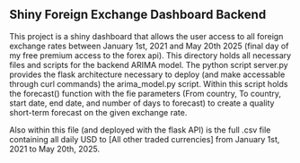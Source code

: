 ## Shiny Foreign Exchange Dashboard Backend 

This project is a shiny dashboard that allows the user access to all foreign exchange rates between January 1st, 2021 and May 20th 2025 (final day of my free premium access to the forex api). This directory holds all necessary files and scripts for the backend ARIMA model. The python script server.py provides the flask architecture necessary to deploy (and make accessable through curl commands) the arima_model.py script. Within this script holds the forecast() function with the fie parameters (From country, To country, start date, end date, and number of days to forecast) to create a quality short-term forecast on the given exchange rate.

Also within this file (and deployed with the flask API) is the full .csv file containing all daily USD to [All other traded currencies] from January 1st, 2021 to May 20th, 2025.
